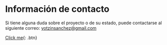 # Información de contacto

Si tiene alguna duda sobre el proyecto o de su estado, puede contactarse al siguiente correo: yotzinsanchez@gmail.com


[Click me](http://www.google.com){: .btn}


